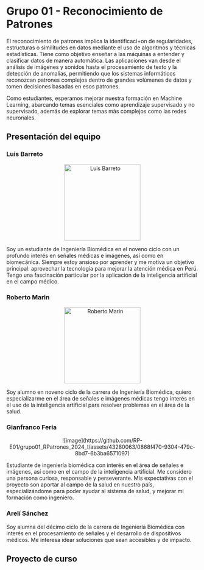 # Grupo 01 - Reconocimiento de Patrones
El reconocimiento de patrones implica la identificaci+on de regularidades, estructuras o similitudes en datos mediante el uso de algoritmos y técnicas estadísticas. Tiene como objetivo enseñar a las máquinas a entender y clasificar datos de manera automática.
Las aplicaciones van desde el análisis de imágenes y sonidos hasta el procesamiento de texto y la detección de anomalías, permitiendo que los sistemas informáticos reconozcan patrones complejos dentro de grandes volúmenes de datos y tomen decisiones basadas en esos patrones.

Como estudiantes, esperamos mejorar nuestra formación en Machine Learning, abarcando temas esenciales como aprendizaje supervisado y no supervisado, además de explorar temas más complejos como las redes neuronales.

## Presentación del equipo
###
###
### Luis Barreto

<p align="center">
  <img src="https://github.com/RP-E01/grupo01_RPatrones_2024_I/assets/86316349/e13d8c22-23fb-4d64-a83f-aa37dd1111be" alt="Luis Barreto" width="200"/>
</p>

Soy un estudiante de Ingeniería Biomédica en el noveno ciclo con un profundo interés en señales médicas e imágenes, así como en biomecánica. Siempre estoy ansioso por aprender y me motiva un objetivo principal: aprovechar la tecnología para mejorar la atención médica en Perú. Tengo una fascinación particular por la aplicación de la inteligencia artificial en el campo médico.
### Roberto Marin

<p align="center">
  <img src="https://github.com/RP-E01/grupo01_RPatrones_2024_I/assets/86316349/771314cc-c54d-42ec-b2d1-715d2f0d565b" alt="Roberto Marin" width="200"/>
</p>

Soy alumno en noveno ciclo de la carrera de Ingeniería Biomédica, quiero especializarme en el área de señales e imágenes médicas tengo interés en el uso de la inteligencia artificial para resolver problemas en el área de la salud.
### Gianfranco Feria

<p align="center">
  ![image](https://github.com/RP-E01/grupo01_RPatrones_2024_I/assets/43280063/0868f470-9304-479c-8bd7-6b3ba6571097)
</p>

Estudiante de ingeniería biomédica con interés en el área de señales e imágenes, así como en el campo de la inteligencia artificial. Me considero una persona curiosa, responsable y perseverante. Mis expectativas con el proyecto son aportar al campo de la salud en nuestro país, especializándome para poder ayudar al sistema de salud, y mejorar mi formación como ingeniero.
### Arelí Sánchez

Soy alumna del décimo ciclo de la carrera de Ingeniería Biomédica con interés en el procesamiento de señales y el desarrollo de dispositivos médicos. Me interesa idear soluciones que sean accesibles y de impacto.

## Proyecto de curso 
